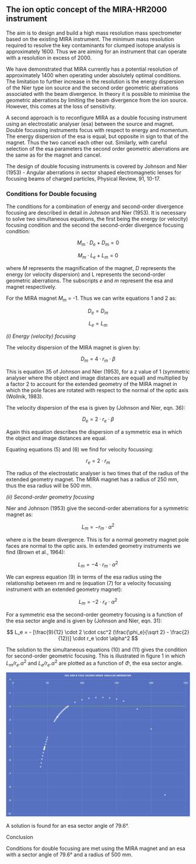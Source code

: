 <script src="https://cdn.mathjax.org/mathjax/latest/MathJax.js?config=TeX-AMS-MML_HTMLorMML" type="text/javascript"></script>

## The ion optic concept of the MIRA-HR2000 instrument

The aim is to design and build a high mass resolution mass spectrometer based on the existing MIRA instrument. The minimum mass resolution required to resolve the key contaminants for clumped isotope analysis is approximately 1600. Thus we are aiming for an instrument that can operate with a resolution in excess of 2000. 

We have demonstrated that MIRA currently has a potential resolution of approximately 1400 when operating under absolutely optimal conditions. The limitation to further increase in the resolution is the energy dispersion of the Nier type ion source and the second order geometric aberrations associated with the beam divergence. In theory it is possible to minimise the geometric aberrations by limiting the beam divergence from the ion source. However, this comes at the loss of sensitivity.

A second approach is to reconfigure MIRA as a double focusing instrument using an electrostatic analyser (esa) between the source and magnet. Double focussing instruments focus with respect to energy and momentum. The energy dispersion of the esa is equal, but opposite in sign to that of the magnet. Thus the two cancel each other out. Similarly, with careful selection of the esa parameters the second order geometric aberrations are the same as for the magnet and cancel.

The design of double focusing instruments is covered by Johnson and Nier (1953) - Angular aberrations in sector shaped electromagnetic lenses for focusing beams of charged particles, Physical Review, 91, 10-17.

### Conditions for Double focusing

The conditions for a combination of energy and second-order divergence focusing are described in detail in Johnson and Nier (1953). It is necessary to solve two simultaneous equations, the first being the energy (or velocity) focusing condition and the second the second-order divergence focusing condition:

$$
M_m \cdot D_e + D_m = 0
$$			

$$
M_m \cdot L_e + L_m = 0
$$	

where *M* represents the magnification of the magnet, *D* represents the energy (or velocity dispersion) and L represents the second-order geometric aberrations. The subscripts *e* and *m* represent the esa and magnet respectively.

For the MIRA magnet *M<sub>m</sub>* = -1. Thus we can write equations 1 and 2 as:

$$
D_e = D_m
$$									

$$L_e = L_m
$$	

*(i) Energy (velocity) focusing*

The velocity dispersion of the MIRA magnet is given by:

$$
D_m = 4 \cdot r_m \cdot \beta
$$	

This is equation 35 of Johnson and Nier (1953), for a z value of 1 (symmetric analyser where the object and image distances are equal) and multiplied by a factor 2 to account for the extended geometry of the MIRA magnet in which the pole faces are rotated with respect to the normal of the optic axis (Wollnik, 1983).

The velocity dispersion of the esa is given by (Johnson and Nier, eqn. 36):

$$
D_e = 2 \cdot r_e \cdot \beta
$$

Again this equation describes the dispersion of a symmetric esa in which the object and image distances are equal. 

Equating equations (5) and (6)  we find for velocity focussing:

$$
r_e = 2 \cdot r_m
$$

The radius of the electrostatic analyser is two times that of the radius of the extended geometry magnet. The MIRA magnet has a radius of 250 mm, thus the esa radius will be 500 mm.

*(ii) Second-order geometry focusing*

Nier and Johnson (1953) give the second-order aberrations for a symmetric magnet as:

$$
L_m = -r_m \cdot \alpha^2
$$

where *α* is the beam divergence. This is for a normal geometry magnet pole faces are normal to the optic axis. In extended geometry instruments we find (Brown et al., 1964):

$$L_m = -4 \cdot r_m \cdot \alpha^2
$$

We can express equation (9) in terms of the esa radius using the relationship between rm and re (equation (7) for a velocity focussing instrument with an extended geometry magnet):

$$
L_m = -2 \cdot r_e \cdot \alpha^2
$$

For a symmetric esa the second-order geometry focusing is a function of the esa sector angle and is given by (Johnson and Nier,  eqn. 31):

$$
L_e = - [\frac{9}{12} \cdot 2 \cdot csc^2 (\frac{\phi_e}{\sqrt 2} - \frac{2}{12})] \cdot r_e \cdot \alpha^2
$$


The solution to the simultaneous equations (10) and (11) gives the condition for second-order geometric focusing. This is illustrated in figure 1 in which *L<sub>m</sub>/r<sub>e</sub>.α*<sup>2</sup> and *L<sub>e</sub>/r<sub>e</sub>.α*<sup>2</sup> are plotted as a function of *Φ*, the esa sector angle.


<img src="images/double_focusing_condition.jpg?raw=true"/>


A solution is found for an esa sector angle of 79.6°.

Conclusion

Conditions for double focusing are met using the MIRA magnet and an esa with a sector angle of 79.6° and a radius of 500 mm.
